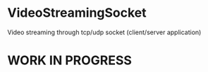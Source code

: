 # VideoStreamingSocket
Video streaming through tcp/udp socket (client/server application)

# WORK IN PROGRESS
